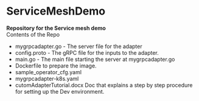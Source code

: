 # ServiceMeshDemo
<b>Repository for the Service mesh demo</b> <br/>
Contents of the Repo <br/>
<ul>
  <li>mygrpcadapter.go - The server file for the adapter</li>
<li>config.proto - The gRPC file for the inputs to the adapter.</li>
<li>main.go - The main file starting the server at mygrpcadapter.go</li>
<li>Dockerfile to prepare the image.</li>
<li>sample_operator_cfg.yaml</li>
<li>mygrpcadapter-k8s.yaml</li>
<li>cutomAdapterTutorial.docx Doc that explains a step by step procedure for setting up the Dev environment.</li>
</ul>
